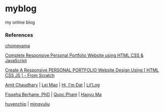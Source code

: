 # myblog
my online blog

### References

[chomeyama](https://chomeyama.github.io/Profile/)

[Complete Responsive Personal Portfolio Website using HTML CSS & JavaScript](https://www.youtube.com/watch?v=tcskp-ncN0I)

[Create A Responsive PERSONAL PORTFOLIO Website Design Using [ HTML CSS JS ] - From Scratch](https://www.youtube.com/watch?v=QtOzUABE1Z4)

[Amit Chaudhary](https://amitness.com/) | [Lei Mao](https://leimao.github.io/) | [Hi, I'm Dat](https://dat-tran.com/) | [ Lil’Log](http://lilianweng.github.io/)

[Fisseha Berhane, PhD](https://datascience-enthusiast.com/DL/dlindex.html) | [Quoc Pham](https://pbcquoc.github.io/) | [Haoyu Ma](https://www.ics.uci.edu/~haoyum3/)

[huyenchip](https://huyenchip.com/) | [mingyuliu](https://mingyuliu.net/)
